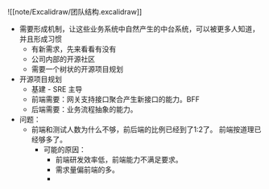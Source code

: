 ![[note/Excalidraw/团队结构.excalidraw]]

- 需要形成机制，让这些业务系统中自然产生的中台系统，可以被更多人知道，并且形成习惯
	- 有新需求，先来看看有没有
	- 公司内部的开源社区
	- 需要一个树状的开源项目规划
- 开源项目规划
	- 基建 - SRE 主导
	- 前端需要：网关支持接口聚合产生新接口的能力。BFF
	- 后端需要：业务流程抽象的能力。
- 问题：
	- 前端和测试人数为什么不够，前后端的比例已经到了1:2了。 前端按道理已经够多了。
		- 可能的原因：
			- 前端研发效率低，前端能力不满足要求。
			- 需求量偏前端的多。
			- 
